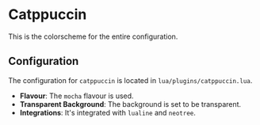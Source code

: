 
# Catppuccin

This is the colorscheme for the entire configuration.

## Configuration

The configuration for `catppuccin` is located in `lua/plugins/catppuccin.lua`.

- **Flavour**: The `mocha` flavour is used.
- **Transparent Background**: The background is set to be transparent.
- **Integrations**: It's integrated with `lualine` and `neotree`.
